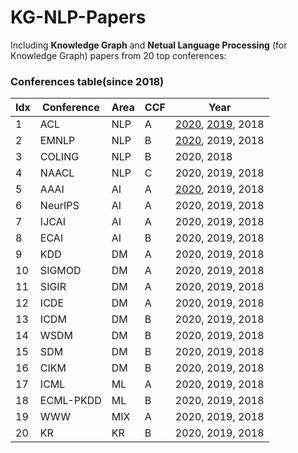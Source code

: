 # KG-NLP-Papers
Including **Knowledge Graph** and **Netual Language Processing** (for Knowledge Graph) papers from 20 top conferences:

### Conferences table(since 2018)
|Idx|Conference|Area|CCF|Year|
|-|-|-|-|-|
|1|ACL|NLP|A|[2020](https://github.com/Clearailhc/KG-NLP-Papers/blob/main/ACL/2020/ACL_2020.md "ACL 2020"), [2019](ACL/2019/ACL_2019.md), 2018|
|2|EMNLP|NLP|B|[2020](https://github.com/Clearailhc/KG-NLP-Papers/blob/main/EMNLP/2020/EMNLP_2020.md), 2019, 2018|
|3|COLING|NLP|B|2020, 2018|
|4|NAACL|NLP|C|2020, 2019, 2018|
|5|AAAI|AI|A|[2020](AAAI/2020/AAAI_2020.md), 2019, 2018|
|6|NeurIPS|AI|A|2020, 2019, 2018|
|7|IJCAI|AI|A|2020, 2019, 2018|
|8|ECAI|AI|B|2020, 2019, 2018|
|9|KDD|DM|A|2020, 2019, 2018|
|10|SIGMOD|DM|A|2020, 2019, 2018|
|11|SIGIR|DM|A|2020, 2019, 2018|
|12|ICDE|DM|A|2020, 2019, 2018|
|13|ICDM|DM|B|2020, 2019, 2018|
|14|WSDM|DM|B|2020, 2019, 2018|
|15|SDM|DM|B|2020, 2019, 2018|
|16|CIKM|DM|B|2020, 2019, 2018|
|17|ICML|ML|A|2020, 2019, 2018|
|18|ECML-PKDD|ML|B|2020, 2019, 2018|
|19|WWW|MIX|A|2020, 2019, 2018|
|20|KR|KR|B|2020, 2019, 2018|

